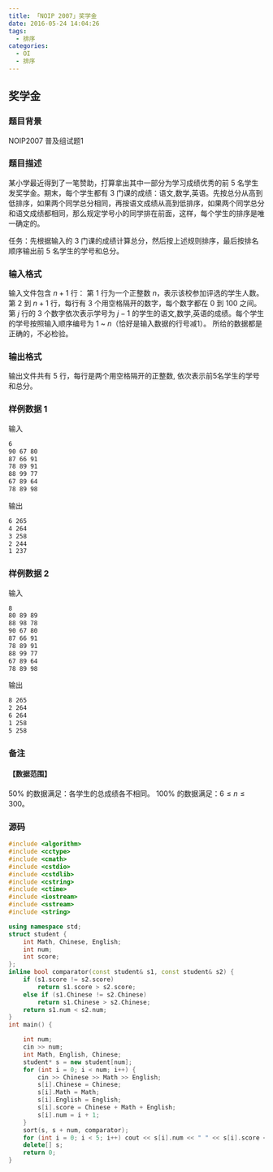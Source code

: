```yaml
---
title: 「NOIP 2007」奖学金
date: 2016-05-24 14:04:26
tags:
  - 排序
categories:
  - OI
  - 排序
---
```

## 奖学金
### 题目背景
NOIP2007 普及组试题1
### 题目描述
某小学最近得到了一笔赞助，打算拿出其中一部分为学习成绩优秀的前 $5$ 名学生发奖学金。期末，每个学生都有 $3$ 门课的成绩：语文,数学,英语。先按总分从高到低排序，如果两个同学总分相同，再按语文成绩从高到低排序，如果两个同学总分和语文成绩都相同，那么规定学号小的同学排在前面，这样，每个学生的排序是唯一确定的。

任务：先根据输入的 $3$ 门课的成绩计算总分，然后按上述规则排序，最后按排名顺序输出前 $5$ 名学生的学号和总分。
<!-- more -->
### 输入格式
输入文件包含 $n + 1$ 行：
第 $1$ 行为一个正整数 $n$，表示该校参加评选的学生人数。
第 $2$ 到 $n + 1$ 行，每行有 $3$ 个用空格隔开的数字，每个数字都在 $0$ 到 $100$ 之间。第 $j$ 行的 $3$ 个数字依次表示学号为 $j - 1$ 的学生的语文,数学,英语的成绩。每个学生的学号按照输入顺序编号为 $1$ ~ $n$（恰好是输入数据的行号减1）。 所给的数据都是正确的，不必检验。
### 输出格式
输出文件共有 $5$ 行，每行是两个用空格隔开的正整数, 依次表示前5名学生的学号和总分。
### 样例数据 1
输入
``` bash
6
90 67 80
87 66 91
78 89 91
88 99 77
67 89 64
78 89 98
```
输出
``` bash
6 265
4 264
3 258
2 244
1 237
```
### 样例数据 2
输入
``` bash
8
80 89 89
88 98 78
90 67 80
87 66 91
78 89 91
88 99 77 
67 89 64 
78 89 98
```
输出
``` bash
8 265
2 264
6 264
1 258
5 258
```
### 备注
#### 【数据范围】
$50 \%$ 的数据满足：各学生的总成绩各不相同。
$100 \%$ 的数据满足：$6 \leq n \leq 300$。
### 源码
``` cpp
#include <algorithm>
#include <cctype>
#include <cmath>
#include <cstdio>
#include <cstdlib>
#include <cstring>
#include <ctime>
#include <iostream>
#include <sstream>
#include <string>

using namespace std;
struct student {
    int Math, Chinese, English;
    int num;
    int score;
};
inline bool comparator(const student& s1, const student& s2) {
    if (s1.score != s2.score)
        return s1.score > s2.score;
    else if (s1.Chinese != s2.Chinese)
        return s1.Chinese > s2.Chinese;
    return s1.num < s2.num;
}
int main() {

    int num;
    cin >> num;
    int Math, English, Chinese;
    student* s = new student[num];
    for (int i = 0; i < num; i++) {
        cin >> Chinese >> Math >> English;
        s[i].Chinese = Chinese;
        s[i].Math = Math;
        s[i].English = English;
        s[i].score = Chinese + Math + English;
        s[i].num = i + 1;
    }
    sort(s, s + num, comparator);
    for (int i = 0; i < 5; i++) cout << s[i].num << " " << s[i].score << "\n";
    delete[] s;
    return 0;
}
```
